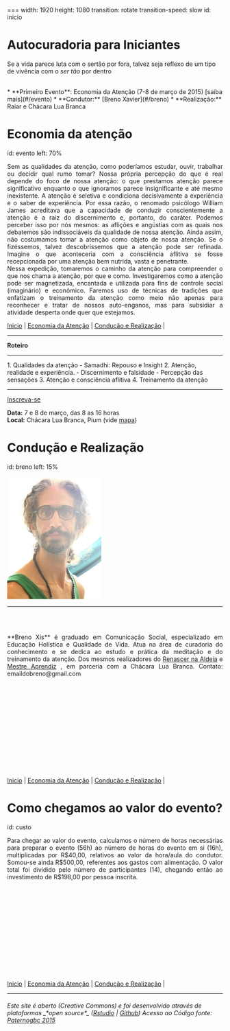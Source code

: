 ===
width: 1920
height: 1080
transition: rotate
transition-speed: slow
id: inicio

# Autocuradoria para Iniciantes

Se a vida parece luta com o sertão por fora, talvez seja reflexo de um tipo de vivência com o *ser tão* por dentro  
  
<br>
* **Primeiro Evento**: Economia da Atenção (7-8 de março de 2015)
[saiba mais](#/evento)
* **Condutor:** [Breno Xavier](#/breno)
* **Realização:** Raiar e Chácara Lua Branca


Economia da atenção
====================
id: evento
left: 70% 
 <p align="justify"> 
Sem as qualidades da atenção, como poderíamos estudar, ouvir, trabalhar ou decidir qual rumo tomar? Nossa própria percepção do que é real depende do foco de nossa atenção: o que prestamos atenção parece significativo enquanto o que ignoramos parece insignificante e até mesmo inexistente. A atenção é seletiva e condiciona decisivamente a experiência e o saber de experiência. Por essa razão, o renomado psicólogo William James acreditava que a capacidade de conduzir conscientemente a atenção é a raiz do discernimento e, portanto, do caráter. Podemos perceber isso por nós mesmos: as aflições e angústias com as quais nos debatemos são indissociáveis da qualidade de nossa atenção. Ainda assim, não costumamos tomar a atenção como objeto de nossa atenção. Se o fizéssemos, talvez descobríssemos que a atenção pode ser refinada. Imagine o que aconteceria com a consciência aflitiva se fosse recepcionada por uma atenção bem nutrida, vasta e penetrante.  
<br>
Nessa expedição, tomaremos o caminho da atenção para compreender o que nos chama a atenção, por que e como. Investigaremos como a atenção pode ser magnetizada, encantada e utilizada para fins de controle social (imaginário) e econômico. Faremos uso de técnicas de tradições que enfatizam o treinamento da atenção como meio não apenas para reconhecer e tratar de nossos auto-enganos, mas para subsidiar a atividade desperta onde quer que estejamos. 
</p>



[Inicio](#/inicio) | [Economia da Atenção](#/evento) | [Condução e Realização](#/breno) |
***

**Roteiro** 

<hr>
 1. Qualidades da atenção  
  - Samadhi: Repouso e Insight
 2. Atenção, realidade e experiência.
  - Discernimento e falsidade
  - Percepção das sensações
 3. Atenção e consciência aflitiva
 4. Treinamento da atenção

<hr>
<a href="https://docs.google.com/forms/d/1qU3MhD1Riw2hAM-c1CebzRwn2GhIQZMUclBp8lvheGc/viewform?usp=send_form" target="_blank">Inscreva-se</a> 

**Data:** 7 e 8 de março, das 8 as 16 horas  
**Local:** Chácara Lua Branca, Pium (vide <a href="https://www.google.com/maps/d/edit?mid=zZTID8WggEKc.kygYIshGbAyg" target="_blank">mapa</a>)

Condução e Realização
======
id: breno
left: 15%
<br>

![Breno Xis](breno.jpg)  

***
<br><br>
 <p align="justify"> 
**Breno Xis** é graduado em Comunicação Social, especializado em Educação Holística e Qualidade de Vida. Atua na área de curadoria do conhecimento e se dedica ao estudo e prática da meditação e do treinamento da atenção. Dos mesmos realizadores do <a href="https://www.renascernaaldeia.wordpress.com" target="_blank">Renascer na Aldeia</a>
e <a href="http://raiar.wordpress.com/mestre-aprendiz/" target="_blank">Mestre Aprendiz</a> , em parceria com a Chácara Lua Branca.  
Contato: emaildobreno@gmail.com
</p>
<br><br><br><br><br><br><br><br><br><br><br><br>

[Inicio](#/inicio) | [Economia da Atenção](#/evento) | [Condução e Realização](#/breno) |






Como chegamos ao valor do evento?
======
id: custo
<br>

<p align="justify"> 
Para chegar ao valor do evento, calculamos o número de horas necessárias para preparar o evento (56h) ao número de horas do evento em si (16h), multiplicadas por R$40,00, relativos ao valor da hora/aula do condutor. Somou-se ainda R$500,00, referentes aos gastos com alimentação. O valor total foi dividido pelo número de participantes (14), chegando então ao investimento de R$198,00 por pessoa inscrita. 
</p>


<br><br><br><br><br><br><br><br><br><br><br><br>

[Inicio](#/inicio) | [Economia da Atenção](#/evento) | [Condução e Realização](#/breno) | 
<hr>
<h6>Este site é aberto (Creative Commons) e foi desenvolvido através de plataformas _*open source*_ (<a href="http://www.rstudio.com/" target="_blank">Rstudio</a>
| <a href="http://github.com/" target="_blank">Github</a>)   
Acesso ao Código fonte: <a href="https://github.com/paternogbc/breno/tree/gh-pages" target="_blank">Paternogbc 2015</a>

